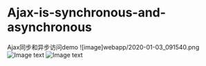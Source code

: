 # Ajax-is-synchronous-and-asynchronous
Ajax同步和异步访问demo
![image]webapp/2020-01-03_091540.png
![Image text](2019-12-30_212137.png)
![Image text](webapp/2020-01-03_091540.png)
